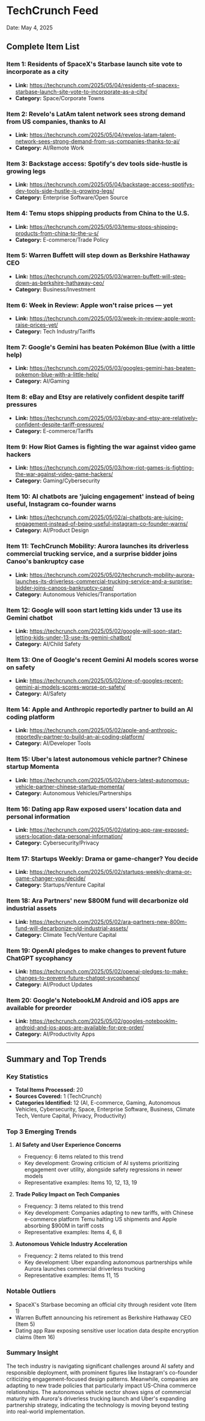 # TechCrunch Feed
Date: May 4, 2025

## Complete Item List

### Item 1: Residents of SpaceX's Starbase launch site vote to incorporate as a city
- **Link:** https://techcrunch.com/2025/05/04/residents-of-spacexs-starbase-launch-site-vote-to-incorporate-as-a-city/
- **Category:** Space/Corporate Towns

### Item 2: Revelo's LatAm talent network sees strong demand from US companies, thanks to AI
- **Link:** https://techcrunch.com/2025/05/04/revelos-latam-talent-network-sees-strong-demand-from-us-companies-thanks-to-ai/
- **Category:** AI/Remote Work

### Item 3: Backstage access: Spotify's dev tools side-hustle is growing legs
- **Link:** https://techcrunch.com/2025/05/04/backstage-access-spotifys-dev-tools-side-hustle-is-growing-legs/
- **Category:** Enterprise Software/Open Source

### Item 4: Temu stops shipping products from China to the U.S.
- **Link:** https://techcrunch.com/2025/05/03/temu-stops-shipping-products-from-china-to-the-u-s/
- **Category:** E-commerce/Trade Policy

### Item 5: Warren Buffett will step down as Berkshire Hathaway CEO
- **Link:** https://techcrunch.com/2025/05/03/warren-buffett-will-step-down-as-berkshire-hathaway-ceo/
- **Category:** Business/Investment

### Item 6: Week in Review: Apple won't raise prices — yet
- **Link:** https://techcrunch.com/2025/05/03/week-in-review-apple-wont-raise-prices-yet/
- **Category:** Tech Industry/Tariffs

### Item 7: Google's Gemini has beaten Pokémon Blue (with a little help)
- **Link:** https://techcrunch.com/2025/05/03/googles-gemini-has-beaten-pokemon-blue-with-a-little-help/
- **Category:** AI/Gaming

### Item 8: eBay and Etsy are relatively confident despite tariff pressures
- **Link:** https://techcrunch.com/2025/05/03/ebay-and-etsy-are-relatively-confident-despite-tariff-pressures/
- **Category:** E-commerce/Tariffs

### Item 9: How Riot Games is fighting the war against video game hackers
- **Link:** https://techcrunch.com/2025/05/03/how-riot-games-is-fighting-the-war-against-video-game-hackers/
- **Category:** Gaming/Cybersecurity

### Item 10: AI chatbots are 'juicing engagement' instead of being useful, Instagram co-founder warns
- **Link:** https://techcrunch.com/2025/05/02/ai-chatbots-are-juicing-engagement-instead-of-being-useful-instagram-co-founder-warns/
- **Category:** AI/Product Design

### Item 11: TechCrunch Mobility: Aurora launches its driverless commercial trucking service, and a surprise bidder joins Canoo's bankruptcy case
- **Link:** https://techcrunch.com/2025/05/02/techcrunch-mobility-aurora-launches-its-driverless-commercial-trucking-service-and-a-surprise-bidder-joins-canoos-bankruptcy-case/
- **Category:** Autonomous Vehicles/Transportation

### Item 12: Google will soon start letting kids under 13 use its Gemini chatbot
- **Link:** https://techcrunch.com/2025/05/02/google-will-soon-start-letting-kids-under-13-use-its-gemini-chatbot/
- **Category:** AI/Child Safety

### Item 13: One of Google's recent Gemini AI models scores worse on safety
- **Link:** https://techcrunch.com/2025/05/02/one-of-googles-recent-gemini-ai-models-scores-worse-on-safety/
- **Category:** AI/Safety

### Item 14: Apple and Anthropic reportedly partner to build an AI coding platform
- **Link:** https://techcrunch.com/2025/05/02/apple-and-anthropic-reportedly-partner-to-build-an-ai-coding-platform/
- **Category:** AI/Developer Tools

### Item 15: Uber's latest autonomous vehicle partner? Chinese startup Momenta
- **Link:** https://techcrunch.com/2025/05/02/ubers-latest-autonomous-vehicle-partner-chinese-startup-momenta/
- **Category:** Autonomous Vehicles/Partnerships

### Item 16: Dating app Raw exposed users' location data and personal information
- **Link:** https://techcrunch.com/2025/05/02/dating-app-raw-exposed-users-location-data-personal-information/
- **Category:** Cybersecurity/Privacy

### Item 17: Startups Weekly: Drama or game-changer? You decide
- **Link:** https://techcrunch.com/2025/05/02/startups-weekly-drama-or-game-changer-you-decide/
- **Category:** Startups/Venture Capital

### Item 18: Ara Partners' new $800M fund will decarbonize old industrial assets
- **Link:** https://techcrunch.com/2025/05/02/ara-partners-new-800m-fund-will-decarbonize-old-industrial-assets/
- **Category:** Climate Tech/Venture Capital

### Item 19: OpenAI pledges to make changes to prevent future ChatGPT sycophancy
- **Link:** https://techcrunch.com/2025/05/02/openai-pledges-to-make-changes-to-prevent-future-chatgpt-sycophancy/
- **Category:** AI/Product Updates

### Item 20: Google's NotebookLM Android and iOS apps are available for preorder
- **Link:** https://techcrunch.com/2025/05/02/googles-notebooklm-android-and-ios-apps-are-available-for-pre-order/
- **Category:** AI/Productivity Apps

---

## Summary and Top Trends

### Key Statistics
- **Total Items Processed:** 20
- **Sources Covered:** 1 (TechCrunch)
- **Categories Identified:** 12 (AI, E-commerce, Gaming, Autonomous Vehicles, Cybersecurity, Space, Enterprise Software, Business, Climate Tech, Venture Capital, Privacy, Productivity)

### Top 3 Emerging Trends

1. **AI Safety and User Experience Concerns**
   - Frequency: 6 items related to this trend
   - Key development: Growing criticism of AI systems prioritizing engagement over utility, alongside safety regressions in newer models
   - Representative examples: Items 10, 12, 13, 19

2. **Trade Policy Impact on Tech Companies**
   - Frequency: 3 items related to this trend
   - Key development: Companies adapting to new tariffs, with Chinese e-commerce platform Temu halting US shipments and Apple absorbing $900M in tariff costs
   - Representative examples: Items 4, 6, 8

3. **Autonomous Vehicle Industry Acceleration**
   - Frequency: 2 items related to this trend
   - Key development: Uber expanding autonomous partnerships while Aurora launches commercial driverless trucking
   - Representative examples: Items 11, 15

### Notable Outliers
- SpaceX's Starbase becoming an official city through resident vote (Item 1)
- Warren Buffett announcing his retirement as Berkshire Hathaway CEO (Item 5)
- Dating app Raw exposing sensitive user location data despite encryption claims (Item 16)

### Summary Insight
The tech industry is navigating significant challenges around AI safety and responsible deployment, with prominent figures like Instagram's co-founder criticizing engagement-focused design patterns. Meanwhile, companies are adapting to new trade policies that particularly impact US-China commerce relationships. The autonomous vehicle sector shows signs of commercial maturity with Aurora's driverless trucking launch and Uber's expanding partnership strategy, indicating the technology is moving beyond testing into real-world implementation.
